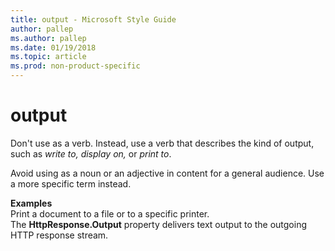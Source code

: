 ```yaml
---
title: output - Microsoft Style Guide
author: pallep
ms.author: pallep
ms.date: 01/19/2018
ms.topic: article
ms.prod: non-product-specific
---
```


# output

Don't use as a verb. Instead, use a verb that describes the kind of output, such as *write to,* *display on,* or *print to*.

Avoid using as a noun or an adjective in content for a general audience. Use a more specific term instead.

**Examples**  
Print a document to a file or to a specific printer.  
The **HttpResponse.Output** property delivers text output to the outgoing HTTP response stream.
